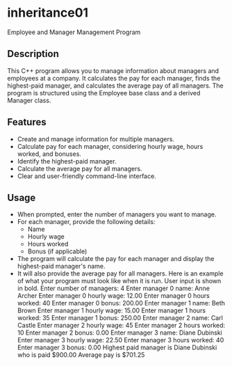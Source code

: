 # inheritance01
Employee and Manager Management Program
## Description
This C++ program allows you to manage information about managers and employees at a company. It calculates the pay for each manager, finds the highest-paid manager, and calculates the average pay of all managers. The program is structured using the Employee base class and a derived Manager class.

## Features
- Create and manage information for multiple managers.
- Calculate pay for each manager, considering hourly wage, hours worked, and bonuses.
- Identify the highest-paid manager.
- Calculate the average pay for all managers.
- Clear and user-friendly command-line interface.
## Usage
- When prompted, enter the number of managers you want to manage.
- For each manager, provide the following details:
  - Name
  - Hourly wage
  - Hours worked
  - Bonus (if applicable)
- The program will calculate the pay for each manager and display the highest-paid manager's name.
- It will also provide the average pay for all managers.
Here is an example of what your program must look like when it is run. User input is shown in bold. Enter number of managers: 4 Enter manager 0 name: Anne Archer Enter manager 0 hourly wage: 12.00 Enter manager 0 hours worked: 40 Enter manager 0 bonus: 200.00 Enter manager 1 name: Beth Brown Enter manager 1 hourly wage: 15.00 Enter manager 1 hours worked: 35 Enter manager 1 bonus: 250.00 Enter manager 2 name: Carl Castle Enter manager 2 hourly wage: 45 Enter manager 2 hours worked: 10 Enter manager 2 bonus: 0.00 Enter manager 3 name: Diane Dubinski Enter manager 3 hourly wage: 22.50 Enter manager 3 hours worked: 40 Enter manager 3 bonus: 0.00 Highest paid manager is Diane Dubinski who is paid $900.00 Average pay is $701.25
